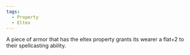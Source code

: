 ```yaml
---
tags:
  - Property
  - Eltex
---
```

A piece of armor that has the eltex property grants its wearer a flat+2 to their spellcasting ability.